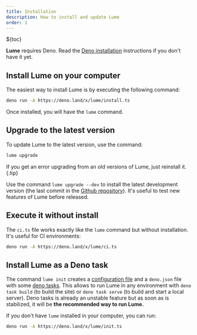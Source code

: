 ```yaml
---
title: Installation
description: How to install and update Lume
order: 1
---
```


${toc}

**Lume** requires Deno. Read the
[Deno installation](https://deno.land/#installation) instructions if you don't
have it yet.

## Install Lume on your computer

The easiest way to install Lume is by executing the following command:

```sh
deno run -A https://deno.land/x/lume/install.ts
```

Once installed, you will have the `lume` command.

## Upgrade to the latest version

To update Lume to the latest version, use the command:

```sh
lume upgrade
```

If you get an error upgrading from an old versions of Lume, just reinstall it.
{.tip}

Use the command `lume upgrade --dev` to install the latest development version
(the last commit in the [Github repository](https://github.com/lumeland/lume)).
It's useful to test new features of Lume before released.

## Execute it without install

The `ci.ts` file works exactly like the `lume` command but without installation.
It's useful for CI environments:

```sh
deno run -A https://deno.land/x/lume/ci.ts
```

## Install Lume as a Deno task

The command `lume init` creates a
[configuration file](../configuration/config-file.md) and a `deno.json` file
with some [deno tasks](https://deno.land/manual/tools/task_runner). This allows
to run Lume in any environment with `deno task build` (to build the site) or
`deno task serve` (to build and start a local server). Deno tasks is already an
unstable feature but as soon as is stabilized, it will be **the recommended way
to run Lume.**

If you don't have `lume` installed in your computer, you can run:

```sh
deno run -A https://deno.land/x/lume/init.ts
```
